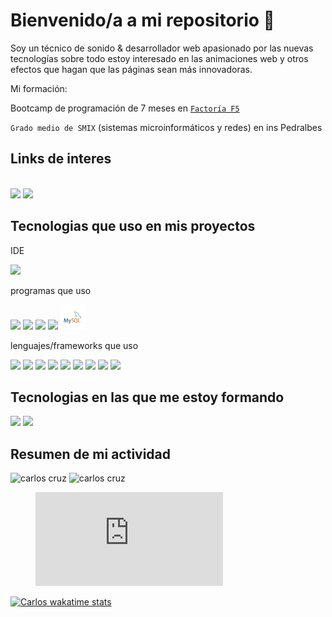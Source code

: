 # Bienvenido/a a mi repositorio 👋

Soy un técnico de sonido & desarrollador web apasionado por las nuevas tecnologías sobre todo estoy interesado en las animaciones web y otros efectos que hagan que las páginas sean más innovadoras.

Mi formación:

Bootcamp de programación de 7 meses en <a href="https://factoriaf5.org/">`Factoría F5`</a>

`Grado medio de SMIX` (sistemas microinformáticos y redes) en ins Pedralbes

## Links de interes
<!-- link a correo -->
<code> <a href="mailto:a2carcruzinfo@gmail.com"><img height="25" src="https://img.shields.io/badge/Gmail-D14836?style=for-the-badge&logo=gmail&logoColor=white"></a></code>
<code><a a href="https://www.figma.com/file/kP0SJhf4iDDa9kAzsz1LM1/Github-projects?node-id=0%3A1"><img height="25" src="https://img.shields.io/badge/Figma-F24E1E?style=for-the-badge&logo=figma&logoColor=white"></a></code>

## Tecnologias que uso en mis proyectos
IDE
<!-- visual studio code -->
<code><img height="25" src="https://img.shields.io/badge/Visual_Studio_Code-0078D4?style=for-the-badge&logo=visual%20studio%20code&logoColor=white"></code>

programas que uso
<!-- figma -->
<code><img height="30" src="https://img.shields.io/badge/Figma-F24E1E?style=for-the-badge&logo=figma&logoColor=white"></code><!-- gitkraken -->
<code><img height="30" src="https://img.shields.io/badge/GitKraken-179287?style=for-the-badge&logo=GitKraken&logoColor=white"></code><!-- Xamp -->
<code><img height="30" src="https://img.shields.io/badge/Xampp-F37623?style=for-the-badge&logo=xampp&logoColor=white"></code><!-- trello -->
<code><img height="30" src="https://img.shields.io/badge/Trello-0052CC?style=for-the-badge&logo=trello&logoColor=white"></code><!-- my sql -->
<code><img height="40" src="https://raw.githubusercontent.com/github/explore/80688e429a7d4ef2fca1e82350fe8e3517d3494d/topics/mysql/mysql.png"></code>

lenguajes/frameworks que uso
<!-- bootstrap -->
<code><img height="30" src="https://img.shields.io/badge/Bootstrap-563D7C?style=for-the-badge&logo=bootstrap&logoColor=white"></code><!-- html -->
<code><img height="30" src="https://img.shields.io/badge/HTML5-E34F26?style=for-the-badge&logo=html5&logoColor=white"></code><!-- css -->
<code><img height="30" src="https://img.shields.io/badge/CSS3-1572B6?style=for-the-badge&logo=css3&logoColor=white"></code><!-- python -->
<code><img height="30" src="https://img.shields.io/badge/Python-3776AB?style=for-the-badge&logo=python&logoColor=white"></code><!-- sass -->
<code><img height="30" src="https://img.shields.io/badge/Sass-CC6699?style=for-the-badge&logo=sass&logoColor=white"></code><!-- javascript -->
<code><img src="https://img.shields.io/badge/JavaScript-323330?style=for-the-badge&logo=javascript&logoColor=F7DF1E"></img></code><!-- srolltrigger -->
<code><img src="https://camo.githubusercontent.com/12c4402a62af1a832fe34f8f60d5494706dd433de5fe65c472d6fa66f0f5578e/687474703a2f2f677265656e736f636b2e636f6d2f5f696d672f6769746875622f7468756d622d7363726f6c6c747269676765722d736d616c6c2e676966" height="30"></img></code><!-- textillate -->
<code><img src="https://m1.paperblog.com/i/170/1706558/textillatejs-animaciones-texto-usando-css3-L-RwyQR7.jpeg" height="32"></img></code><!-- animate -->
<code><img src="https://www.drupaladicto.com/sites/drupaladicto/files/inline-images/pagina%20ofical%20animate%20css.PNG" height="32"></img></code>

## Tecnologias en las que me estoy formando
<!-- imagenes de lenguajes que estoy aprendiendo -->
<code><img height="20" src="https://img.shields.io/badge/AlpineJS-8BC0D0?style=for-the-badge&logo=alpine.js&logoColor=white"></code>
<code><img height="20" src="https://img.shields.io/badge/Tailwind_CSS-38B2AC?style=for-the-badge&logo=tailwind-css&logoColor=white"></code>

## Resumen de mi actividad
<a><img src="https://github-readme-stats.vercel.app/api?username=Carloscruzvalencia&show_icons=true&theme=tokyonight&hide=stars,issues," alt="carlos cruz" /></a>
<a><img src="https://github-readme-stats.vercel.app/api/top-langs/?username=Carloscruzvalencia&langs_count=10&layout=compact" alt="carlos cruz" /></a>

<figure><embed src="https://wakatime.com/share/@carlos_cruzvalencia/362882a7-f152-4ed6-b888-3d58f4a7bb7a.svg"></embed></figure>

[![Carlos wakatime stats](https://github-readme-stats.vercel.app/api/wakatime?username=carlos_cruzvalencia)](https://wakatime.com/@carlos_cruzvalencia)


<!-- https://github.com/alexandresanlim/Badges4-README.md-Profile -->
